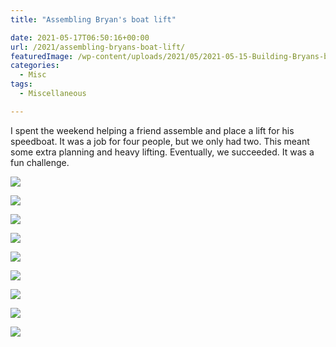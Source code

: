 ```yaml
---
title: "Assembling Bryan's boat lift"

date: 2021-05-17T06:50:16+00:00
url: /2021/assembling-bryans-boat-lift/
featuredImage: /wp-content/uploads/2021/05/2021-05-15-Building-Bryans-boat-lift.jpg
categories:
  - Misc
tags:
  - Miscellaneous

---
```

<!--kg-card-begin: html-->

I spent the weekend helping a friend assemble and place a lift for his speedboat. It was a job for four people, but we only had two. This meant some extra planning and heavy lifting. Eventually, we succeeded. It was a fun challenge.

![](/img/2021/09/2021-05-14-Building-Bryan-s-boat-lift01.jpg "")

![](/img/2021/09/2021-05-14-Building-Bryan-s-boat-lift03.jpg "")

![](/img/2021/09/2021-05-14-Building-Bryan-s-boat-lift04.jpg "")

![](/img/2021/09/2021-05-14-Building-Bryan-s-boat-lift05.jpg "")

![](/img/2021/09/2021-05-14-Building-Bryan-s-boat-lift21.jpg "")

![](/img/2021/09/2021-05-14-Building-Bryan-s-boat-lift27.jpg "")

![](/img/2021/09/2021-05-15-Building-Bryan-s-boat-lift.jpg "")

![](/img/2021/09/2021-05-15-Building-Bryan-s-boat-lift03.jpg "")

![](/img/2021/09/2021-05-15-Building-Bryan-s-boat-lift04.jpg "")

